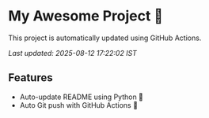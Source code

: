 # My Awesome Project 🚀

This project is automatically updated using GitHub Actions.

_Last updated: 2025-08-12 17:22:02 IST_

## Features
- Auto-update README using Python 🐍
- Auto Git push with GitHub Actions 🤖
